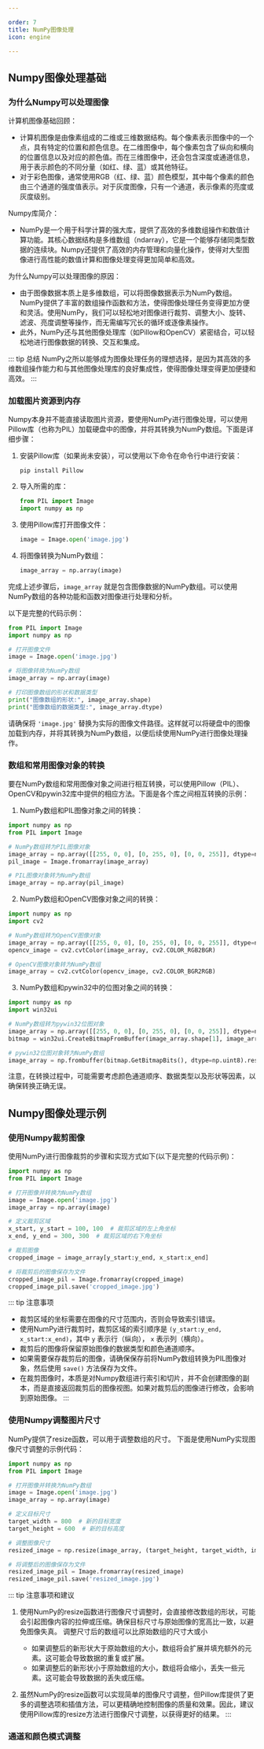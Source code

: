 ```yaml
--- 

order: 7
title: NumPy图像处理
icon: engine

---
```


## Numpy图像处理基础

### 为什么Numpy可以处理图像

计算机图像基础回顾：
- 计算机图像是由像素组成的二维或三维数据结构。每个像素表示图像中的一个点，具有特定的位置和颜色信息。在二维图像中，每个像素包含了纵向和横向的位置信息以及对应的颜色值。而在三维图像中，还会包含深度或通道信息，用于表示颜色的不同分量（如红、绿、蓝）或其他特征。
- 对于彩色图像，通常使用RGB（红、绿、蓝）颜色模型，其中每个像素的颜色由三个通道的强度值表示。对于灰度图像，只有一个通道，表示像素的亮度或灰度级别。

Numpy库简介：
- NumPy是一个用于科学计算的强大库，提供了高效的多维数组操作和数值计算功能。其核心数据结构是多维数组（ndarray），它是一个能够存储同类型数据的连续块。Numpy还提供了高效的内存管理和向量化操作，使得对大型图像进行高性能的数值计算和图像处理变得更加简单和高效。

为什么Numpy可以处理图像的原因：
- 由于图像数据本质上是多维数组，可以将图像数据表示为NumPy数组。NumPy提供了丰富的数组操作函数和方法，使得图像处理任务变得更加方便和灵活。使用NumPy，我们可以轻松地对图像进行裁剪、调整大小、旋转、滤波、亮度调整等操作，而无需编写冗长的循环或逐像素操作。
- 此外，NumPy还与其他图像处理库（如Pillow和OpenCV）紧密结合，可以轻松地进行图像数据的转换、交互和集成。

::: tip 总结
NumPy之所以能够成为图像处理任务的理想选择，是因为其高效的多维数组操作能力和与其他图像处理库的良好集成性，使得图像处理变得更加便捷和高效。
:::


### 加载图片资源到内存

Numpy本身并不能直接读取图片资源，要使用NumPy进行图像处理，可以使用Pillow库（也称为PIL）加载硬盘中的图像，并将其转换为NumPy数组。下面是详细步骤：

1. 安装Pillow库（如果尚未安装），可以使用以下命令在命令行中进行安装：
   ```
   pip install Pillow
   ```

2. 导入所需的库：
   ```python
   from PIL import Image
   import numpy as np
   ```

3. 使用Pillow库打开图像文件：
   ```python
   image = Image.open('image.jpg')
   ```

4. 将图像转换为NumPy数组：
   ```python
   image_array = np.array(image)
   ```

完成上述步骤后，`image_array` 就是包含图像数据的NumPy数组。可以使用NumPy数组的各种功能和函数对图像进行处理和分析。

以下是完整的代码示例：

```python
from PIL import Image
import numpy as np

# 打开图像文件
image = Image.open('image.jpg')

# 将图像转换为NumPy数组
image_array = np.array(image)

# 打印图像数组的形状和数据类型
print("图像数组的形状:", image_array.shape)
print("图像数组的数据类型:", image_array.dtype)
```

请确保将 `'image.jpg'` 替换为实际的图像文件路径。这样就可以将硬盘中的图像加载到内存，并将其转换为NumPy数组，以便后续使用NumPy进行图像处理操作。


### 数组和常用图像对象的转换

要在NumPy数组和常用图像对象之间进行相互转换，可以使用Pillow（PIL）、OpenCV和pywin32库中提供的相应方法。下面是各个库之间相互转换的示例：

1. NumPy数组和PIL图像对象之间的转换：
```python
import numpy as np
from PIL import Image

# NumPy数组转为PIL图像对象
image_array = np.array([[255, 0, 0], [0, 255, 0], [0, 0, 255]], dtype=np.uint8)
pil_image = Image.fromarray(image_array)

# PIL图像对象转为NumPy数组
image_array = np.array(pil_image)
```

2. NumPy数组和OpenCV图像对象之间的转换：
```python
import numpy as np
import cv2

# NumPy数组转为OpenCV图像对象
image_array = np.array([[255, 0, 0], [0, 255, 0], [0, 0, 255]], dtype=np.uint8)
opencv_image = cv2.cvtColor(image_array, cv2.COLOR_RGB2BGR)

# OpenCV图像对象转为NumPy数组
image_array = cv2.cvtColor(opencv_image, cv2.COLOR_BGR2RGB)
```

3. NumPy数组和pywin32中的位图对象之间的转换：
```python
import numpy as np
import win32ui

# NumPy数组转为pywin32位图对象
image_array = np.array([[255, 0, 0], [0, 255, 0], [0, 0, 255]], dtype=np.uint8)
bitmap = win32ui.CreateBitmapFromBuffer(image_array.shape[1], image_array.shape[0], image_array.tobytes())

# pywin32位图对象转为NumPy数组
image_array = np.frombuffer(bitmap.GetBitmapBits(), dtype=np.uint8).reshape((bitmap.GetHeight(), bitmap.GetWidth(), 3))
```

注意，在转换过程中，可能需要考虑颜色通道顺序、数据类型以及形状等因素，以确保转换正确无误。




## Numpy图像处理示例

### 使用Numpy裁剪图像

使用NumPy进行图像裁剪的步骤和实现方式如下(以下是完整的代码示例)：

```python
import numpy as np
from PIL import Image

# 打开图像并转换为NumPy数组
image = Image.open('image.jpg')
image_array = np.array(image)

# 定义裁剪区域
x_start, y_start = 100, 100  # 裁剪区域的左上角坐标
x_end, y_end = 300, 300  # 裁剪区域的右下角坐标

# 裁剪图像
cropped_image = image_array[y_start:y_end, x_start:x_end]

# 将裁剪后的图像保存为文件
cropped_image_pil = Image.fromarray(cropped_image)
cropped_image_pil.save('cropped_image.jpg')
```

::: tip 注意事项
- 裁剪区域的坐标需要在图像的尺寸范围内，否则会导致索引错误。
- 使用NumPy进行裁剪时，裁剪区域的索引顺序是 `(y_start:y_end, x_start:x_end)`，其中 `y` 表示行（纵向）， `x` 表示列（横向）。
- 裁剪后的图像将保留原始图像的数据类型和颜色通道顺序。
- 如果需要保存裁剪后的图像，请确保保存前将NumPy数组转换为PIL图像对象，然后使用 `save()` 方法保存为文件。
- 在裁剪图像时，本质是对Numpy数组进行索引和切片，并不会创建图像的副本，而是直接返回裁剪后的图像视图。如果对裁剪后的图像进行修改，会影响到原始图像。
::: 



### 使用Numpy调整图片尺寸

NumPy提供了resize函数，可以用于调整数组的尺寸。 下面是使用NumPy实现图像尺寸调整的示例代码：

```python
import numpy as np
from PIL import Image

# 打开图像并转换为NumPy数组
image = Image.open('image.jpg')
image_array = np.array(image)

# 定义目标尺寸
target_width = 800  # 新的目标宽度
target_height = 600  # 新的目标高度

# 调整图像尺寸
resized_image = np.resize(image_array, (target_height, target_width, image_array.shape[2]))

# 将调整后的图像保存为文件
resized_image_pil = Image.fromarray(resized_image)
resized_image_pil.save('resized_image.jpg')
```

::: tip 注意事项和建议
1. 使用NumPy的resize函数进行图像尺寸调整时，会直接修改数组的形状，可能会引起图像内容的拉伸或压缩。确保目标尺寸与原始图像的宽高比一致，以避免图像失真。 调整尺寸后的数组可以比原始数组的尺寸大或小
   - 如果调整后的新形状大于原始数组的大小，数组将会扩展并填充额外的元素。这可能会导致数据的重复或扩展。
   - 如果调整后的新形状小于原始数组的大小，数组将会缩小，丢失一些元素。这可能会导致数据的丢失或压缩。

2. 虽然NumPy的resize函数可以实现简单的图像尺寸调整，但Pillow库提供了更多的调整选项和插值方法，可以更精确地控制图像的质量和效果。因此，建议使用Pillow库的resize方法进行图像尺寸调整，以获得更好的结果。
::: 



### 通道和颜色模式调整

